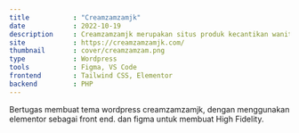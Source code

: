 ```yaml
---
title           : "Creamzamzamjk"
date            : 2022-10-19
description     : Creamzamzamjk merupakan situs produk kecantikan wanita serta dan situs cek keaslian produk creamzamzamjk.
site            : https://creamzamzamjk.com/
thumbnail       : cover/creamzamzam.png
type			: Wordpress
tools			: Figma, VS Code
frontend		: Tailwind CSS, Elementor
backend			: PHP
---
```


Bertugas membuat tema wordpress creamzamzamjk, dengan menggunakan elementor sebagai front end. dan figma untuk membuat High Fidelity.